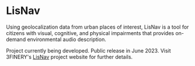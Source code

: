 # LisNav
Using geolocalization data from urban places of interest, LisNav is a tool for citizens with visual, cognitive, and physical impairments that provides on-demand environmental audio description.

Project currently being developed. Public release in June 2023. Visit 3FINERY's [LisNav](https://www.3finery.com/LisNav) project website for further details. 
